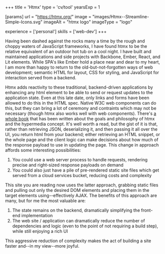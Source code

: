 +++
title = 'Htmx'
type = 'cv/tool'
yearsExp = 1

[params]
  url = "https://htmx.org/"
  image = "images/Htmx--Streamline-Simple-Icons.svg"
  imageAlt = "htmx logo"
  imageType = "logo"

experience = ['personal']
skills = ['web-dev']
+++

Having been dashed against the rocks many a time by the rough and choppy waters of JavaScript frameworks, I have found htmx to be the relative equivalent of an outdoor hot tub on a cool night. I have built and maintained applications and side projects with Backbone, Ember, React, and Lit elements. While SPA's like Ember hold a place near and dear to my heart, I am more than happy to return to the old-but-not-forgotten ways of web development; semantic HTML for layout, CSS for styling, and JavaScript for interaction served from a backend.

Htmx adds reactivity to these traditional, backend-driven applications by enhancing any html element to be able to send or request updates to the application state. Even at this late date, only links and forms have been allowed to do this in the HTML spec. Native W3C web components can do this, but they can bring a lot of ceremony and contraints which may not be necessary (though htmx also works well with web components). There's [a whole book](https://hypermedia.systems/) that has been written about the goals and philosophy of htmx and the hypermedia concept. It's well worth a read, but the gist of it is that, rather than retrieving JSON, deserializing it, and then passing it all over the UI, you return html from your backend; either retrieving an HTML snippet, or the whole page and the client logic can make decisions about how much of the response payload to use in updating the page. This change in approach affords some interesting possibilities:

1. You could use a web server process to handle requests, rendering precise and right-sized response payloads on demand
1. You could also just have a pile of pre-rendered static site files which get served from a cloud services bucket, reducing costs and complexity

This site you are reading now uses the latter approach, grabbing static files and pulling out only the desired DOM elements and placing them in the target elements using--effectively AJAX. The benefits of this approach are many, but for me the most valuable are:

1. The state remains on the backend, dramatically simplifying the front-end implementation
1. The web site / application can dramatically reduce the number of dependencies and logic (even to the point of not requiring a build step), while still enjoying a rich UI

This aggressive reduction of complexity makes the act of building a site faster and--in my view--more joyful.
